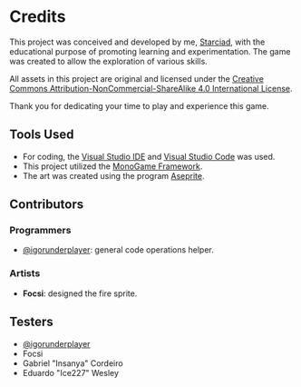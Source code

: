# Credits

This project was conceived and developed by me, [Starciad](https://github.com/starciad), with the educational purpose of promoting learning and experimentation. The game was created to allow the exploration of various skills.

All assets in this project are original and licensed under the [Creative Commons Attribution-NonCommercial-ShareAlike 4.0 International License](http://creativecommons.org/licenses/by-nc-sa/4.0/).

Thank you for dedicating your time to play and experience this game.

## Tools Used

- For coding, the [Visual Studio IDE](https://visualstudio.microsoft.com/) and [Visual Studio Code](https://code.visualstudio.com/) was used.
- This project utilized the [MonoGame Framework](https://www.monogame.net/).
- The art was created using the program [Aseprite](https://www.aseprite.org/).

## Contributors

### Programmers

- [@igorunderplayer](https://github.com/igorunderplayer): general code operations helper.

### Artists

- **Focsi**: designed the fire sprite.

## Testers

- [@igorunderplayer](https://github.com/igorunderplayer)
- Focsi
- Gabriel \"Insanya\" Cordeiro
- Eduardo \"Ice227\" Wesley
